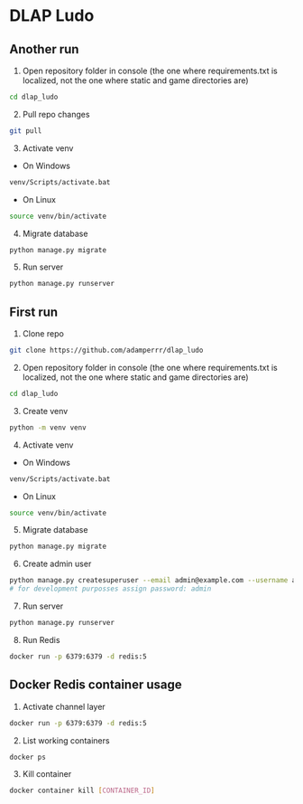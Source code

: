 # DLAP Ludo
## Another run
1. Open repository folder in console (the one where requirements.txt is localized, not the one where static and game directories are)
```bash
cd dlap_ludo
```

2. Pull repo changes
```bash
git pull
```

3. Activate venv
* On Windows
```bash
venv/Scripts/activate.bat
```
* On Linux
```bash
source venv/bin/activate
```

4. Migrate database
```bash
python manage.py migrate
```

5. Run server
```bash
python manage.py runserver
```

## First run
1. Clone repo
```bash
git clone https://github.com/adamperrr/dlap_ludo
```
2. Open repository folder in console (the one where requirements.txt is localized, not the one where static and game directories are)
```bash
cd dlap_ludo
```

3. Create venv
```bash
python -m venv venv
```

4. Activate venv
* On Windows
```bash
venv/Scripts/activate.bat
```
* On Linux
```bash
source venv/bin/activate
```

5. Migrate database
```bash
python manage.py migrate
```

6. Create admin user
```bash
python manage.py createsuperuser --email admin@example.com --username admin
# for development purposses assign password: admin
```

7. Run server
```bash
python manage.py runserver
```

8. Run Redis
```bash
docker run -p 6379:6379 -d redis:5
```
## Docker Redis container usage
1. Activate channel layer
```bash
docker run -p 6379:6379 -d redis:5
```
2. List working containers
```bash
docker ps
```
3. Kill container
```bash
docker container kill [CONTAINER_ID]
```